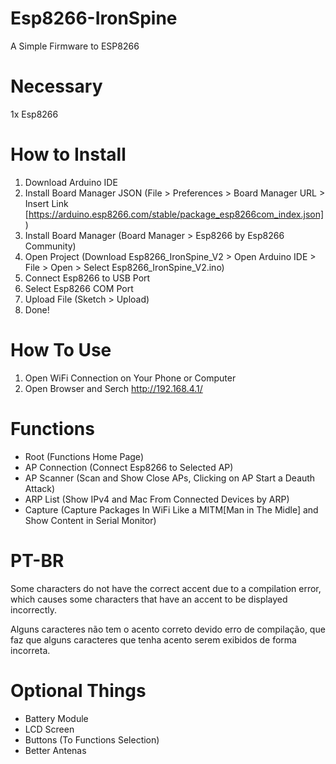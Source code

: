 # Esp8266-IronSpine
A Simple Firmware to ESP8266

# Necessary
1x Esp8266

# How to Install
1. Download Arduino IDE
2. Install Board Manager JSON (File > Preferences > Board Manager URL > Insert Link [https://arduino.esp8266.com/stable/package_esp8266com_index.json])
3. Install Board Manager (Board Manager > Esp8266 by Esp8266 Community)
4. Open Project (Download Esp8266_IronSpine_V2 > Open Arduino IDE > File > Open > Select Esp8266_IronSpine_V2.ino)
5. Connect Esp8266 to USB Port
6. Select Esp8266 COM Port
7. Upload File (Sketch > Upload)
8. Done!

# How To Use
1. Open WiFi Connection on Your Phone or Computer
2. Open Browser and Serch http://192.168.4.1/

# Functions
- Root (Functions Home Page)
- AP Connection (Connect Esp8266 to Selected AP)
- AP Scanner (Scan and Show Close APs, Clicking on AP Start a Deauth Attack)
- ARP List (Show IPv4 and Mac From Connected Devices by ARP)
- Capture (Capture Packages In WiFi Like a MITM[Man in The Midle] and Show Content in Serial Monitor)

# PT-BR
Some characters do not have the correct accent due to a compilation error, which causes some characters that have an accent to be displayed incorrectly.<br>

Alguns caracteres não tem o acento correto devido erro de compilação, que faz que alguns caracteres que tenha acento serem exibidos de forma incorreta.

# Optional Things
- Battery Module
- LCD Screen
- Buttons (To Functions Selection)
- Better Antenas
